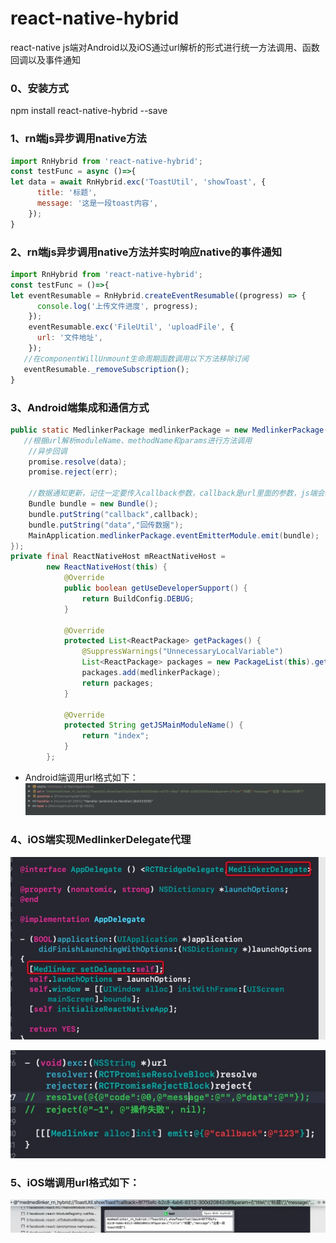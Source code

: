 # react-native-hybrid
react-native js端对Android以及iOS通过url解析的形式进行统一方法调用、函数回调以及事件通知
### 0、安装方式
npm install react-native-hybrid --save

### 1、rn端js异步调用native方法
```js
import RnHybrid from 'react-native-hybrid';
const testFunc = async ()=>{
let data = await RnHybrid.exc('ToastUtil', 'showToast', {
      title: '标题',
      message: '这是一段toast内容',
    });
}
```

### 2、rn端js异步调用native方法并实时响应native的事件通知
```js
import RnHybrid from 'react-native-hybrid';
const testFunc = ()=>{
let eventResumable = RnHybrid.createEventResumable((progress) => {
      console.log('上传文件进度', progress);
    });
    eventResumable.exc('FileUtil', 'uploadFile', {
      url: '文件地址',
    });
   //在componentWillUnmount生命周期函数调用以下方法移除订阅
   eventResumable._removeSubscription();
}
```

### 3、Android端集成和通信方式
```java
public static MedlinkerPackage medlinkerPackage = new MedlinkerPackage((url, promise) -> {
   //根据url解析moduleName、methodName和params进行方法调用
    //异步回调
    promise.resolve(data);
    promise.reject(err);       
 
    //数据通知更新，记住一定要传入callback参数，callback是url里面的参数，js端会根据callback进行指定函数回调更新
    Bundle bundle = new Bundle();
    bundle.putString("callback",callback);
    bundle.putString("data","回传数据");
    MainApplication.medlinkerPackage.eventEmitterModule.emit(bundle);
});
private final ReactNativeHost mReactNativeHost =
        new ReactNativeHost(this) {
            @Override
            public boolean getUseDeveloperSupport() {
                return BuildConfig.DEBUG;
            }
 
            @Override
            protected List<ReactPackage> getPackages() {
                @SuppressWarnings("UnnecessaryLocalVariable")
                List<ReactPackage> packages = new PackageList(this).getPackages();
                packages.add(medlinkerPackage);
                return packages;
            }
 
            @Override
            protected String getJSMainModuleName() {
                return "index";
            }
        };
```
+ Android端调用url格式如下：
![](./assets/android.png)

### 4、iOS端实现MedlinkerDelegate代理
![](./assets/ios1.png)

![](./assets/ios2.png)

### 5、iOS端调用url格式如下：
![](./assets/ios3.png)